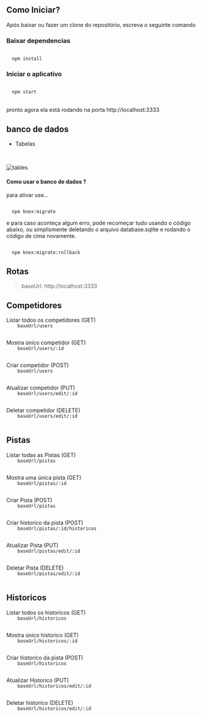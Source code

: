 
## Como Iniciar?

<p>Após baixar ou fazer um clone do repositório, escreva o seguinte comando</p>

### Baixar dependencias
<code>
  npm install
</code>
  
### Iniciar o aplicativo
<code>
  npm start
</code>

<br/>

<p>pronto agora ela está rodando na porta http://localhost:3333</p>

## banco de dados

* Tabelas

<br/>

![tables](https://user-images.githubusercontent.com/56042296/101669860-3d3abc00-3a31-11eb-947e-95c7425966a9.png)

#### Como usar o banco de dados ?


<p>para ativar use...</p>

<code>
  npm knex:migrate
</code>

<p>e para caso aconteça algum erro, pode recomeçar tudo usando o código abaixo, ou simplismente deletando o arquivo database.sqlite e rodando o código de cima novamente.</p>

<code>
  npm knex:migrate:rollback
</code>

## Rotas

<blockquote>baseUrl: http://localhost:3333</blockquote>

## Competidores

<p>
  Listar todos os competidores (GET)
  
   <code>
    baseUrl/users
  </code>
</p>

<p>
  Mostra único competidor (GET)
  
   <code>
    baseUrl/users/:id
  </code>

</p>

<p>
  Criar competidor (POST)
  
  <code>
    baseUrl/users
  </code>
</p>

<p>
  Atualizar competidor (PUT)
  
  <code>
    baseUrl/users/edit/:id
  </code>
</p>

<p>
  Deletar competidor (DELETE)
  
  <code>
    baseUrl/users/edit/:id
  </code>
</p>


## Pistas

<p>
  Listar todas as Pistas (GET)
  
   <code>
    baseUrl/pistas
  </code>
</p>

<p>
  Mostra uma única pista (GET)
  
   <code>
    baseUrl/pistas/:id
  </code>

</p>

<p>
  Criar Pista (POST)
  
  <code>
    baseUrl/pistas
  </code>
</p>

<p>
  Criar historico da pista (POST)
  
  <code>
    baseUrl/pistas/:id/historicos
  </code>
</p>

<p>
  Atualizar Pista (PUT)
  
  <code>
    baseUrl/pistas/edit/:id
  </code>
</p>

<p>
  Deletar Pista (DELETE)
  
  <code>
    baseUrl/pistas/edit/:id
  </code>
</p>

## Historicos

<p>
  Listar todos os historicos (GET)
  
   <code>
    baseUrl/historicos
  </code>
</p>

<p>
  Mostra único historico (GET)
  
   <code>
    baseUrl/historicos/:id
  </code>

</p>

<p>
  Criar historico da pista (POST)
  
  <code>
    baseUrl/historicos
  </code>
</p>

<p>
  Atualizar Historico (PUT)
  
  <code>
    baseUrl/historicos/edit/:id
  </code>
</p>

<p>
  Deletar historico (DELETE)
  
  <code>
    baseUrl/historicos/edit/:id
  </code>
</p>
